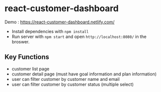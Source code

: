 # react-customer-dashboard

Demo : https://react-customer-dashboard.netlify.com/

- Install dependencies with `npm install`
- Run server with `npm start` and open `http://localhost:8080/` in the broswer.

## Key Functions

- customer list page
- customer detail page (must have goal information and plan information)
- user can filter customer by customer name and email
- user can filter customer by customer status (multiple select)
